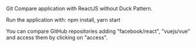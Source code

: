 Git Compare application with ReactJS without Duck Pattern.

Run the application with:
npm install, yarn start

You can compare GitHub repositories adding "facebook/react", "vuejs/vue" and access them by clicking on "access".
